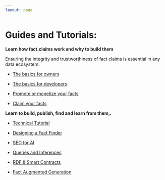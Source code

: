 ```yaml
---
layout: page
---
```

# Guides and Tutorials:

**Learn how fact.claims work and why to build them**

Ensuring the integrity and trustworthiness of fact claims is essential in any data ecosystem. 

- [The basics for owners](/howto/begin)

- [The basics for developers](/howto/tutorial)

- [Promote or monetize your facts ](/howto/feature)

- [Claim your facts](/claim)

**Learn to build, publish, find and learn from them,.**

- [Technical Tutorial](/howto/tutorial)

- [Designing a Fact Finder](/howto/crawling)

- [SEO for AI](/howto/seo)

- [Queries and Inferences](/howto/sparql)

- [RDF & Smart Contracts](/usecase/web3)

- [Fact Augmented Generation](/howto/fag)

